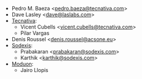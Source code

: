 - Pedro M. Baeza \<<pedro.baeza@tecnativa.com>\>
- Dave Lasley \<<dave@laslabs.com>\>
- [Tecnativa](https://www.tecnativa.com):
  - Vicent Cubells \<<vicent.cubells@tecnativa.com>\>
  - Pilar Vargas
- Denis Roussel \<<denis.roussel@acsone.eu>\>
- [Sodexis](https://sodexis.com):
  - Prabakaran \<<prabakaran@sodexis.com>\>
  - Karthik \<<karthik@sodexis.com>\>
- [Moduon](https://www.moduon.team/):
  - Jairo Llopis

